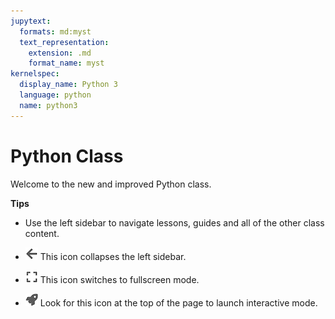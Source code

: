 ```yaml
---
jupytext:
  formats: md:myst
  text_representation:
    extension: .md
    format_name: myst
kernelspec:
  display_name: Python 3
  language: python
  name: python3
---
```


Python Class
============

Welcome to the new and improved Python class.

**Tips**

* Use the left sidebar to navigate lessons, guides and all of the other class content.

* ![collapse][] This icon collapses the left sidebar.

* ![fullscreen][] This icon switches to fullscreen mode.

* ![launch][] Look for this icon at the top of the page to launch interactive mode.


[collapse]: assets/collapse-icon.png
[fullscreen]: assets/fullscreen-icon.png
[launch]: assets/rocket-icon.png
